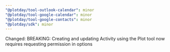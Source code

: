 ```yaml
---
"@plotday/tool-outlook-calendar": minor
"@plotday/tool-google-calendar": minor
"@plotday/tool-google-contacts": minor
"@plotday/sdk": minor
---
```


Changed: BREAKING: Creating and updating Activity using the Plot tool now requires requesting permission in options
